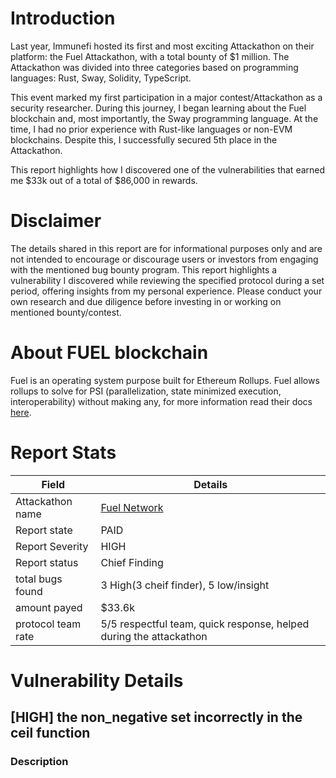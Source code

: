 # Introduction

Last year, Immunefi hosted its first and most exciting Attackathon on their platform: the Fuel Attackathon, with a total bounty of $1 million. The Attackathon was divided into three categories based on programming languages: Rust, Sway, Solidity, TypeScript.

This event marked my first participation in a major contest/Attackathon as a security researcher. During this journey, I began learning about the Fuel blockchain and, most importantly, the Sway programming language. At the time, I had no prior experience with Rust-like languages or non-EVM blockchains. Despite this, I successfully secured 5th place in the Attackathon.

This report highlights how I discovered one of the vulnerabilities that earned me $33k out of a total of $86,000 in rewards.

# Disclaimer

The details shared in this report are for informational purposes only and are not intended to encourage or discourage users or investors from engaging with the mentioned bug bounty program. This report highlights a vulnerability I discovered while reviewing the specified protocol during a set period, offering insights from my personal experience. Please conduct your own research and due diligence before investing in or working on mentioned bounty/contest.

# About **FUEL blockchain**

Fuel is an operating system purpose built for Ethereum Rollups. Fuel allows rollups to solve for PSI (parallelization, state minimized execution, interoperability) without making any, for more information read their docs [here](https://docs.fuel.network/docs/intro/what-is-fuel/).

# Report Stats

| Field              | Details                                                                                      |
| ------------------ | -------------------------------------------------------------------------------------------- |
| Attackathon name   | [Fuel Network](https://immunefi.com/audit-competition/fuel-network-attackathon/leaderboard/) |
| Report state       | PAID                                                                                         |
| Report Severity    | HIGH                                                                                         |
| Report status      | Chief Finding                                                                                |
| total bugs found   | 3 High(3 cheif finder), 5 low/insight                                                        |
| amount payed       | $33.6k                                                                                       |
| protocol team rate | 5/5 respectful team, quick response, helped during the attackathon                           |

# Vulnerability Details

## [HIGH] the non_negative set incorrectly in the ceil function

### Description
